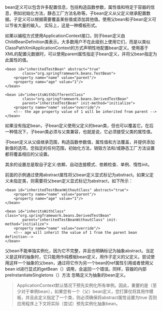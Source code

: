 bean定义可以包含许多配置信息，包括构造函数参数，属性值和特定于容器的信息，例如初始化方法，静态工厂方法名称等。子bean定义从父定义继承配置数据。子定义可以根据需要覆盖某些值或添加其他值。使用父bean和子bean定义可以节省大量的输入。 实际上，这是一种模板形式。

如果以编程方式使用ApplicationContext接口，则子bean定义由ChildBeanDefinition类表示。大多数用户不在此级别上使用它们，而是以类似ClassPathXmlApplicationContext的方式声明性地配置bean定义。使用基于XML的配置元数据时，可以使用parent属性指定子bean定义，并将父bean指定为此属性的值。

```
<bean id="inheritedTestBean" abstract="true"
        class="org.springframework.beans.TestBean">
    <property name="name" value="parent"/>
    <property name="age" value="1"/>
</bean>

<bean id="inheritsWithDifferentClass"
        class="org.springframework.beans.DerivedTestBean"
        parent="inheritedTestBean" init-method="initialize">
    <property name="name" value="override"/>
    <!-- the age property value of 1 will be inherited from parent -->
</bean>
```

如果没有指定bean，子bean定义使用父定义的bean类，但也可以覆盖它。在后一种情况下，子bean类必须与父类兼容，也就是说，它必须接受父类的属性值。

子bean定义从父级继承范围，构造函数参数值，属性值和方法覆盖，并提供添加新值的选项。您指定的任何范围，初始化方法，销毁方法和/或静态工厂方法设置都将覆盖相应的父设置。

其余的设置总是取自子定义:依赖、自动连接模式、依赖检查、单例、惰性init。

前面的示例通过使用abstract属性将父bean定义显式标记为abstract。如果父定义未指定类，则需要将父bean定义显式标记为abstract，如下所示：

```
<bean id="inheritedTestBeanWithoutClass" abstract="true">
    <property name="name" value="parent"/>
    <property name="age" value="1"/>
</bean>

<bean id="inheritsWithClass" class="org.springframework.beans.DerivedTestBean"
        parent="inheritedTestBeanWithoutClass" init-method="initialize">
    <property name="name" value="override"/>
    <!-- age will inherit the value of 1 from the parent bean definition-->
</bean>
```

父bean不能单独实例化，因为它不完整，并且也明确标记为抽象abstract。当定义是这样的抽象时，它只能用作纯模板bean定义，用作子定义的父定义。尝试使用这样一个抽象的父bean，通过将它作为另一个bean的ref属性引用或者使用父bean id进行显式的getBean（）调用，会返回一个错误。同样，容器的内部preInstantiateSingletons（）方法 忽略定义为抽象的bean定义。

> ApplicationContext默认情况下预先实例化所有单例。因此，重要的是（至少对于单例bean），如果您有一个（父）bean定义，您打算仅将其用作模板，并且此定义指定了一个类，则必须确保将abstract属性设置为true 否则应用程序上下文将实际（尝试）预先实例化抽象bean。



